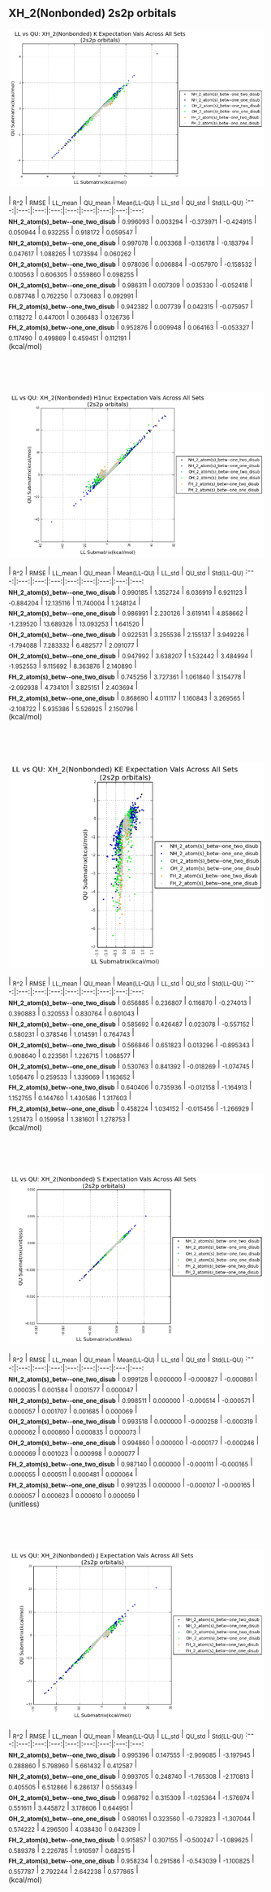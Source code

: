 ## XH_2(Nonbonded) 2s2p orbitals

<p align="center"><img src=/Data/expectationPlots/Nonbonded/XH_2/plots/XH_2_K.png /></p>

  | <sub>R^2</sub> | <sub>RMSE</sub> | <sub>LL_mean</sub> | <sub>QU_mean</sub> | <sub>Mean(LL-QU)</sub> | <sub>LL_std</sub> | <sub>QU_std</sub> | <sub>Std(LL-QU)</sub>
:---:|:---:|:---:|:---:|:---:|:---:|:---:|:---:|:---:  
<b><sub>NH_2_atom(s)_betw--one_two_disub</sub></b> | <sub>0.996093</sub> | <sub>0.003294</sub> | <sub>-0.373971</sub> | <sub>-0.424915</sub> | <sub>0.050944</sub> | <sub>0.932255</sub> | <sub>0.918172</sub> | <sub>0.059547</sub> |   
<b><sub>NH_2_atom(s)_betw--one_one_disub</sub></b> | <sub>0.997078</sub> | <sub>0.003368</sub> | <sub>-0.136178</sub> | <sub>-0.183794</sub> | <sub>0.047617</sub> | <sub>1.088265</sub> | <sub>1.073594</sub> | <sub>0.060262</sub> |   
<b><sub>OH_2_atom(s)_betw--one_two_disub</sub></b> | <sub>0.978036</sub> | <sub>0.006884</sub> | <sub>-0.057970</sub> | <sub>-0.158532</sub> | <sub>0.100563</sub> | <sub>0.606305</sub> | <sub>0.559860</sub> | <sub>0.098255</sub> |   
<b><sub>OH_2_atom(s)_betw--one_one_disub</sub></b> | <sub>0.986311</sub> | <sub>0.007309</sub> | <sub>0.035330</sub> | <sub>-0.052418</sub> | <sub>0.087748</sub> | <sub>0.762250</sub> | <sub>0.730683</sub> | <sub>0.092991</sub> |   
<b><sub>FH_2_atom(s)_betw--one_two_disub</sub></b> | <sub>0.942382</sub> | <sub>0.007739</sub> | <sub>0.042315</sub> | <sub>-0.075957</sub> | <sub>0.118272</sub> | <sub>0.447001</sub> | <sub>0.366483</sub> | <sub>0.126736</sub> |   
<b><sub>FH_2_atom(s)_betw--one_one_disub</sub></b> | <sub>0.952876</sub> | <sub>0.009948</sub> | <sub>0.064163</sub> | <sub>-0.053327</sub> | <sub>0.117490</sub> | <sub>0.499869</sub> | <sub>0.459451</sub> | <sub>0.112191</sub> |   
(kcal/mol)<br><br><br><br><br>


<p align="center"><img src=/Data/expectationPlots/Nonbonded/XH_2/plots/XH_2_H1nuc.png /></p>

  | <sub>R^2</sub> | <sub>RMSE</sub> | <sub>LL_mean</sub> | <sub>QU_mean</sub> | <sub>Mean(LL-QU)</sub> | <sub>LL_std</sub> | <sub>QU_std</sub> | <sub>Std(LL-QU)</sub>
:---:|:---:|:---:|:---:|:---:|:---:|:---:|:---:|:---:  
<b><sub>NH_2_atom(s)_betw--one_two_disub</sub></b> | <sub>0.990185</sub> | <sub>1.352724</sub> | <sub>6.036919</sub> | <sub>6.921123</sub> | <sub>-0.884204</sub> | <sub>12.135116</sub> | <sub>11.740004</sub> | <sub>1.248124</sub> |   
<b><sub>NH_2_atom(s)_betw--one_one_disub</sub></b> | <sub>0.986991</sub> | <sub>2.230126</sub> | <sub>3.619141</sub> | <sub>4.858662</sub> | <sub>-1.239520</sub> | <sub>13.689326</sub> | <sub>13.093253</sub> | <sub>1.641520</sub> |   
<b><sub>OH_2_atom(s)_betw--one_two_disub</sub></b> | <sub>0.922531</sub> | <sub>3.255536</sub> | <sub>2.155137</sub> | <sub>3.949226</sub> | <sub>-1.794088</sub> | <sub>7.283332</sub> | <sub>6.482577</sub> | <sub>2.091077</sub> |   
<b><sub>OH_2_atom(s)_betw--one_one_disub</sub></b> | <sub>0.947992</sub> | <sub>3.638207</sub> | <sub>1.532442</sub> | <sub>3.484994</sub> | <sub>-1.952553</sub> | <sub>9.115692</sub> | <sub>8.363876</sub> | <sub>2.140890</sub> |   
<b><sub>FH_2_atom(s)_betw--one_two_disub</sub></b> | <sub>0.745256</sub> | <sub>3.727361</sub> | <sub>1.061840</sub> | <sub>3.154778</sub> | <sub>-2.092938</sub> | <sub>4.734101</sub> | <sub>3.825151</sub> | <sub>2.403694</sub> |   
<b><sub>FH_2_atom(s)_betw--one_one_disub</sub></b> | <sub>0.868690</sub> | <sub>4.011117</sub> | <sub>1.160843</sub> | <sub>3.269565</sub> | <sub>-2.108722</sub> | <sub>5.935386</sub> | <sub>5.526925</sub> | <sub>2.150796</sub> |   
(kcal/mol)<br><br><br><br><br>


<p align="center"><img src=/Data/expectationPlots/Nonbonded/XH_2/plots/XH_2_KE.png /></p>

  | <sub>R^2</sub> | <sub>RMSE</sub> | <sub>LL_mean</sub> | <sub>QU_mean</sub> | <sub>Mean(LL-QU)</sub> | <sub>LL_std</sub> | <sub>QU_std</sub> | <sub>Std(LL-QU)</sub>
:---:|:---:|:---:|:---:|:---:|:---:|:---:|:---:|:---:  
<b><sub>NH_2_atom(s)_betw--one_two_disub</sub></b> | <sub>0.656885</sub> | <sub>0.236807</sub> | <sub>0.116870</sub> | <sub>-0.274013</sub> | <sub>0.390883</sub> | <sub>0.320553</sub> | <sub>0.830764</sub> | <sub>0.601043</sub> |   
<b><sub>NH_2_atom(s)_betw--one_one_disub</sub></b> | <sub>0.585692</sub> | <sub>0.426487</sub> | <sub>0.023078</sub> | <sub>-0.557152</sub> | <sub>0.580231</sub> | <sub>0.378546</sub> | <sub>1.014591</sub> | <sub>0.764743</sub> |   
<b><sub>OH_2_atom(s)_betw--one_two_disub</sub></b> | <sub>0.566846</sub> | <sub>0.651823</sub> | <sub>0.013296</sub> | <sub>-0.895343</sub> | <sub>0.908640</sub> | <sub>0.223561</sub> | <sub>1.226715</sub> | <sub>1.068577</sub> |   
<b><sub>OH_2_atom(s)_betw--one_one_disub</sub></b> | <sub>0.530763</sub> | <sub>0.841392</sub> | <sub>-0.018269</sub> | <sub>-1.074745</sub> | <sub>1.056476</sub> | <sub>0.259533</sub> | <sub>1.339069</sub> | <sub>1.163652</sub> |   
<b><sub>FH_2_atom(s)_betw--one_two_disub</sub></b> | <sub>0.640406</sub> | <sub>0.735936</sub> | <sub>-0.012158</sub> | <sub>-1.164913</sub> | <sub>1.152755</sub> | <sub>0.144760</sub> | <sub>1.430586</sub> | <sub>1.317603</sub> |   
<b><sub>FH_2_atom(s)_betw--one_one_disub</sub></b> | <sub>0.458224</sub> | <sub>1.034152</sub> | <sub>-0.015456</sub> | <sub>-1.266929</sub> | <sub>1.251473</sub> | <sub>0.159958</sub> | <sub>1.381601</sub> | <sub>1.278753</sub> |   
(kcal/mol)<br><br><br><br><br>


<p align="center"><img src=/Data/expectationPlots/Nonbonded/XH_2/plots/XH_2_S.png /></p>

  | <sub>R^2</sub> | <sub>RMSE</sub> | <sub>LL_mean</sub> | <sub>QU_mean</sub> | <sub>Mean(LL-QU)</sub> | <sub>LL_std</sub> | <sub>QU_std</sub> | <sub>Std(LL-QU)</sub>
:---:|:---:|:---:|:---:|:---:|:---:|:---:|:---:|:---:  
<b><sub>NH_2_atom(s)_betw--one_two_disub</sub></b> | <sub>0.999128</sub> | <sub>0.000000</sub> | <sub>-0.000827</sub> | <sub>-0.000861</sub> | <sub>0.000035</sub> | <sub>0.001584</sub> | <sub>0.001577</sub> | <sub>0.000047</sub> |   
<b><sub>NH_2_atom(s)_betw--one_one_disub</sub></b> | <sub>0.998511</sub> | <sub>0.000000</sub> | <sub>-0.000514</sub> | <sub>-0.000571</sub> | <sub>0.000057</sub> | <sub>0.001707</sub> | <sub>0.001685</sub> | <sub>0.000069</sub> |   
<b><sub>OH_2_atom(s)_betw--one_two_disub</sub></b> | <sub>0.993518</sub> | <sub>0.000000</sub> | <sub>-0.000258</sub> | <sub>-0.000319</sub> | <sub>0.000062</sub> | <sub>0.000860</sub> | <sub>0.000835</sub> | <sub>0.000073</sub> |   
<b><sub>OH_2_atom(s)_betw--one_one_disub</sub></b> | <sub>0.994860</sub> | <sub>0.000000</sub> | <sub>-0.000177</sub> | <sub>-0.000246</sub> | <sub>0.000069</sub> | <sub>0.001023</sub> | <sub>0.000998</sub> | <sub>0.000077</sub> |   
<b><sub>FH_2_atom(s)_betw--one_two_disub</sub></b> | <sub>0.987140</sub> | <sub>0.000000</sub> | <sub>-0.000111</sub> | <sub>-0.000165</sub> | <sub>0.000055</sub> | <sub>0.000511</sub> | <sub>0.000481</sub> | <sub>0.000064</sub> |   
<b><sub>FH_2_atom(s)_betw--one_one_disub</sub></b> | <sub>0.991235</sub> | <sub>0.000000</sub> | <sub>-0.000107</sub> | <sub>-0.000165</sub> | <sub>0.000057</sub> | <sub>0.000623</sub> | <sub>0.000610</sub> | <sub>0.000059</sub> |   
(unitless)<br><br><br><br><br>


<p align="center"><img src=/Data/expectationPlots/Nonbonded/XH_2/plots/XH_2_J.png /></p>

  | <sub>R^2</sub> | <sub>RMSE</sub> | <sub>LL_mean</sub> | <sub>QU_mean</sub> | <sub>Mean(LL-QU)</sub> | <sub>LL_std</sub> | <sub>QU_std</sub> | <sub>Std(LL-QU)</sub>
:---:|:---:|:---:|:---:|:---:|:---:|:---:|:---:|:---:  
<b><sub>NH_2_atom(s)_betw--one_two_disub</sub></b> | <sub>0.995396</sub> | <sub>0.147555</sub> | <sub>-2.909085</sub> | <sub>-3.197945</sub> | <sub>0.288860</sub> | <sub>5.798960</sub> | <sub>5.661432</sub> | <sub>0.412587</sub> |   
<b><sub>NH_2_atom(s)_betw--one_one_disub</sub></b> | <sub>0.993705</sub> | <sub>0.248740</sub> | <sub>-1.765308</sub> | <sub>-2.170813</sub> | <sub>0.405505</sub> | <sub>6.512866</sub> | <sub>6.286137</sub> | <sub>0.556349</sub> |   
<b><sub>OH_2_atom(s)_betw--one_two_disub</sub></b> | <sub>0.968792</sub> | <sub>0.315309</sub> | <sub>-1.025364</sub> | <sub>-1.576974</sub> | <sub>0.551611</sub> | <sub>3.445872</sub> | <sub>3.178606</sub> | <sub>0.644951</sub> |   
<b><sub>OH_2_atom(s)_betw--one_one_disub</sub></b> | <sub>0.980161</sub> | <sub>0.323560</sub> | <sub>-0.732823</sub> | <sub>-1.307044</sub> | <sub>0.574222</sub> | <sub>4.296500</sub> | <sub>4.038430</sub> | <sub>0.642309</sub> |   
<b><sub>FH_2_atom(s)_betw--one_two_disub</sub></b> | <sub>0.915857</sub> | <sub>0.307155</sub> | <sub>-0.500247</sub> | <sub>-1.089625</sub> | <sub>0.589378</sub> | <sub>2.226785</sub> | <sub>1.910597</sub> | <sub>0.682515</sub> |   
<b><sub>FH_2_atom(s)_betw--one_one_disub</sub></b> | <sub>0.958234</sub> | <sub>0.291586</sub> | <sub>-0.543039</sub> | <sub>-1.100825</sub> | <sub>0.557787</sub> | <sub>2.792244</sub> | <sub>2.642238</sub> | <sub>0.577865</sub> |   
(kcal/mol)<br><br><br><br><br>


